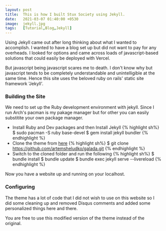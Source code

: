 ```yaml
---
layout: post
title:  This is how I built Stux Society using Jekyll.
date:   2021-03-07 01:40:00 +0530
image:  jekyll.jpg
tags:   [Tutorial,Blog,Jekyll]
---
```


Using Jekyll came out after long thinking about what I wanted to accomplish. I wanted to have a blog set up but did not want to pay for any overheads.
I looked for options and came across loads of javascript-based solutions that could easily be deployed with Vercel.

But javascript being javascript scares me to death. I don't know why but javascript tends to be completely understandable and unintelligible at the same time. Hence this site uses the beloved ruby on rails' static site framework 'Jekyll'.

### Building the Site

We need to set up the Ruby development environment with jekyll. Since I run Arch's pacman is my pakage manager but for other you can easily substitite your own package manager.

* Install Ruby and Dev packages and then Install Jekyll
{% highlight sh%}
$ sudo pacman -S ruby base-devel
$ gem install jekyll bundler
{% endhighlight %}
* Clone the theme from [here](https://github.com/artemsheludko/galada.git)
{% highlight sh%}
$ git clone https://github.com/artemsheludko/galada.git
{% endhighlight %}
* Switch to the cloned folder and run the following
{% highlight sh%}
$ bundle install
$ bundle update
$ bundle exec jekyll serve --livereload
{% endhighlight %}

Now you have a website up and running on your localhost.

### Configuring

The theme has a lot of code that I did not wish to use on this website so I did some cleaning up and removed Disqus comments and added some personalized things here and there.

You are free to use this modified version of the theme instead of the original.
